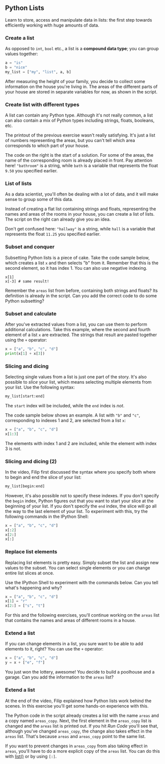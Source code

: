 ## Python Lists
Learn to store, access and manipulate data in lists: the first step towards efficiently working with huge amounts of data.

### Create a list
As opposed to `int`, `bool` etc., a list is a **compound data type**; you can group values together:

```python
a = "is"
b = "nice"
my_list = ["my", "list", a, b]
```

After measuring the height of your family, you decide to collect some information on the house you're living in. The areas of the different parts of your house are stored in separate variables for now, as shown in the script.

### Create list with different types
A list can contain any Python type. Although it's not really common, a list can also contain a mix of Python types including strings, floats, booleans, etc.

The printout of the previous exercise wasn't really satisfying. It's just a list of numbers representing the areas, but you can't tell which area corresponds to which part of your house.

The code on the right is the start of a solution. For some of the areas, the name of the corresponding room is already placed in front. Pay attention here! `"bathroom"` is a string, while `bath` is a variable that represents the float `9.50` you specified earlier.

### List of lists
As a data scientist, you'll often be dealing with a lot of data, and it will make sense to group some of this data.

Instead of creating a flat list containing strings and floats, representing the names and areas of the rooms in your house, you can create a list of lists. The script on the right can already give you an idea.

Don't get confused here: `"hallway"` is a string, while `hall` is a variable that represents the float `11.25` you specified earlier.

### Subset and conquer
Subsetting Python lists is a piece of cake. Take the code sample below, which creates a list `x` and then selects "b" from it. Remember that this is the second element, so it has index 1. You can also use negative indexing.

```pythonx = ["a", "b", "c", "d"]
x[1]
x[-3] # same result!
```

Remember the `areas` list from before, containing both strings and floats? Its definition is already in the script. Can you add the correct code to do some Python subsetting?

### Subset and calculate
After you've extracted values from a list, you can use them to perform additional calculations. Take this example, where the second and fourth element of a list `x` are extracted. The strings that result are pasted together using the `+` operator:

```python
x = ["a", "b", "c", "d"]
print(x[1] + x[3])
```

### Slicing and dicing
Selecting single values from a list is just one part of the story. It's also possible to *slice* your list, which means selecting multiple elements from your list. Use the following syntax:

```python
my_list[start:end]
```

The `start` index will be included, while the `end` index is *not*.

The code sample below shows an example. A list with `"b"` and `"c"`, corresponding to indexes 1 and 2, are selected from a list `x`:

```python
x = ["a", "b", "c", "d"]
x[1:3]
```

The elements with index 1 and 2 are included, while the element with index 3 is not.

### Slicing and dicing (2)
In the video, Filip first discussed the syntax where you specify both where to begin and end the slice of your list:

```python
my_list[begin:end]
```

However, it's also possible not to specify these indexes. If you don't specify the `begin` index, Python figures out that you want to start your slice at the beginning of your list. If you don't specify the `end` index, the slice will go all the way to the last element of your list. To experiment with this, try the following commands in the IPython Shell:

```python
x = ["a", "b", "c", "d"]
x[:2]
x[2:]
x[:]
```

### Replace list elements
Replacing list elements is pretty easy. Simply subset the list and assign new values to the subset. You can select single elements or you can change entire list slices at once.

Use the IPython Shell to experiment with the commands below. Can you tell what's happening and why?

```python
x = ["a", "b", "c", "d"]
x[1] = "r"
x[2:] = ["s", "t"]
```

For this and the following exercises, you'll continue working on the `areas` list that contains the names and areas of different rooms in a house.

### Extend a list
If you can change elements in a list, you sure want to be able to add elements to it, right? You can use the `+` operator:

```python
x = ["a", "b", "c", "d"]
y = x + ["e", "f"]
```

You just won the lottery, awesome! You decide to build a poolhouse and a garage. Can you add the information to the `areas` list?

### Extend a list
At the end of the video, Filip explained how Python lists work behind the scenes. In this exercise you'll get some hands-on experience with this.

The Python code in the script already creates a list with the name `areas` and a copy named `areas_copy`. Next, the first element in the `areas_copy` list is changed and the `areas` list is printed out. If you hit *Run Code* you'll see that, although you've changed `areas_copy`, the change also takes effect in the `areas` list. That's because `areas` and `areas_copy` point to the same list.

If you want to prevent changes in `areas_copy` from also taking effect in `areas`, you'll have to do a more explicit copy of the `areas` list. You can do this with [list()](https://docs.python.org/3/library/functions.html#func-list) or by using `[:]`.